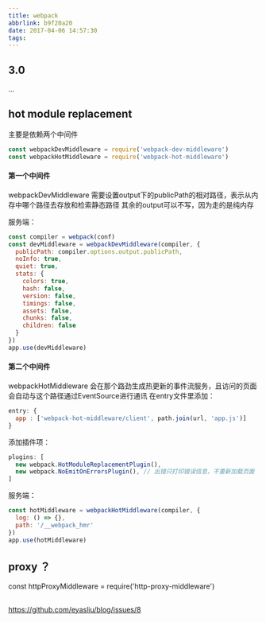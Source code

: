 ```yaml
---
title: webpack
abbrlink: b9f20a20
date: 2017-04-06 14:57:30
tags:
---
```


## 3.0
...

## hot module replacement
主要是依赖两个中间件
```js
const webpackDevMiddleware = require('webpack-dev-middleware')
const webpackHotMiddleware = require('webpack-hot-middleware')
```

#### 第一个中间件
webpackDevMiddleware 需要设置output下的publicPath的相对路径，表示从内存中哪个路径去存放和检索静态路径
其余的output可以不写，因为走的是纯内存

服务端：
```js
const compiler = webpack(conf)
const devMiddleware = webpackDevMiddleware(compiler, {
  publicPath: compiler.options.output.publicPath,
  noInfo: true,
  quiet: true,
  stats: {
    colors: true,
    hash: false,
    version: false,
    timings: false,
    assets: false,
    chunks: false,
    children: false
  }
})
app.use(devMiddleware)
```

#### 第二个中间件
webpackHotMiddleware 会在那个路劲生成热更新的事件流服务，且访问的页面会自动与这个路径通过EventSource进行通讯
在entry文件里添加：

```js
entry: {
  app : ['webpack-hot-middleware/client', path.join(url, 'app.js')]
}
```

添加插件项：
```js
plugins: [
  new webpack.HotModuleReplacementPlugin(),
  new webpack.NoEmitOnErrorsPlugin(), // 出错只打印错误信息，不重新加载页面
]
```

服务端：
```js
const hotMiddleware = webpackHotMiddleware(compiler, {
  log: () => {},
  path: '/__webpack_hmr'
})
app.use(hotMiddleware)
```

## proxy ？
const httpProxyMiddleware = require('http-proxy-middleware')

##

https://github.com/eyasliu/blog/issues/8
